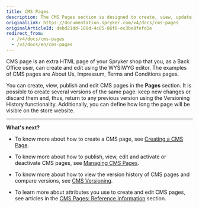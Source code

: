 ```yaml
---
title: CMS Pages
description: The CMS Pages section is designed to create, view, update, publish CMS pages, compare its versions, and activate/deactivate in the Back Office.
originalLink: https://documentation.spryker.com/v4/docs/cms-pages
originalArticleId: debd21dd-188d-4c85-86f8-ec3be8fefd2e
redirect_from:
  - /v4/docs/cms-pages
  - /v4/docs/en/cms-pages
---
```


CMS page is an extra HTML page of your Spryker shop that you, as a Back Office user, can create and edit using the WYSIWYG editor. The examples of CMS pages are About Us, Impressum, Terms and Conditions pages. 

You can create, view, publish and edit CMS pages in the **Pages** section. It is possible to create several versions of the same page: keep new changes or discard them and, thus, return to any previous version using the Versioning History functionality. Additionally, you can define how long the page will be visible on the store website.
***
**What's next?**

* To know more about how to create a CMS page, see [Creating a CMS Page](/docs/scos/user/user-guides/202001.0/back-office-user-guide/content-management/pages/creating-a-cms-page.html).

* To know more about how to publish, view, edit and activate or deactivate CMS pages, see [Managing CMS Pages](/docs/scos/user/user-guides/202001.0/back-office-user-guide/content-management/pages/managing-cms-pages.html).

* To know more about how to view the version history of CMS pages and compare versions, see [CMS Versioning](/docs/scos/user/user-guides/202001.0/back-office-user-guide/content-management/pages/cms-pages-versioning.html).

* To learn more about attributes you use to create and edit CMS pages, see articles in the [CMS Pages: Reference Information](/docs/scos/user/user-guides/202001.0/back-office-user-guide/content-management/pages/references/cms-pages-reference-information.html) section.
